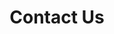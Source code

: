 ---
layout: page
title: Contact Us
sections:
  - type: "boxes"
    title: "contact"
  - type: "connect"
    title: "Contact"
---